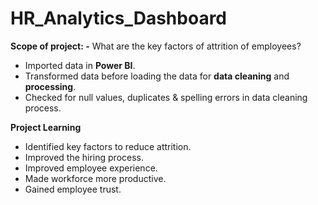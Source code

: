 # HR_Analytics_Dashboard

__Scope of project: -__
What are the key factors of attrition of employees?
* Imported data in __Power BI__.
* Transformed data before loading the data for __data cleaning__ and __processing__.
* Checked for null values, duplicates & spelling errors in data cleaning process.

__Project Learning__
* Identified key factors to reduce attrition.
* Improved the hiring process.
* Improved employee experience.
* Made workforce more productive.
* Gained employee trust.
